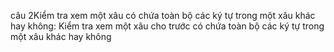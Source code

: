 câu 2Kiểm tra xem một xâu có chứa toàn bộ các ký tự trong một xâu khác hay không: 
Kiểm tra xem một xâu cho trước có chứa toàn bộ các ký tự trong một xâu khác hay không